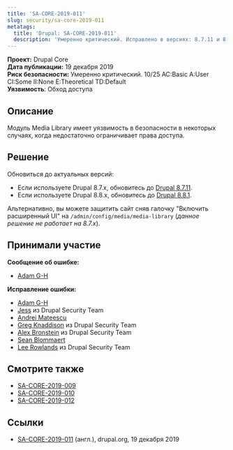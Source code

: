 ```yaml
---
title: 'SA-CORE-2019-011'
slug: security/sa-core-2019-011
metatags:
  title: 'Drupal: SA-CORE-2019-011'
  description: 'Умеренно критический. Исправлено в версиях: 8.7.11 и 8.8.1.'
---
```


**Проект:** Drupal Core\
**Дата публикации:** 19 декабря 2019\
**Риск безопасности:** Умеренно критический. 10/25 AC:Basic A:User CI:Some II:None E:Theoretical TD:Default\
**Уязвимость**: Обход доступа

## Описание

Модуль Media Library имеет уязвимость в безопасности в некоторых случаях, когда недостаточно ограничивает права доступа.

## Решение

Обновиться до актуальных версий:

- Если используете Drupal 8.7.x, обновитесь до [Drupal 8.7.11](../../../releases/8/8.7.x/8.7.11/index.md).
- Если используете Drupal 8.8.x, обновитесь до [Drupal 8.8.1](../../../releases/8/8.8.x/8.8.1/index.md).

Альтернативно, вы можете защитить сайт сняв галочку "Включить расширенный UI" на `/admin/config/media/media-library` (_данное решение не работает на 8.7.x_). 

## Принимали участие

**Сообщение об ошибке:**

- [Adam G-H ](https://www.drupal.org/user/205645)

**Исправление ошибки:**

- [Adam G-H ](https://www.drupal.org/user/205645)
- [Jess](https://www.drupal.org/user/65776) из Drupal Security Team
- [Andrei Mateescu](https://www.drupal.org/user/729614)
- [Greg Knaddison](https://www.drupal.org/user/36762) из Drupal Security Team
- [Alex Bronstein](https://www.drupal.org/user/78040) из Drupal Security Team
- [Sean Blommaert](https://www.drupal.org/user/545912)
- [Lee Rowlands](https://www.drupal.org/user/395439) из Drupal Security Team

## Смотрите также

- [SA-CORE-2019-009](../2019-009/index.md)
- [SA-CORE-2019-010](../2019-010/index.md)
- [SA-CORE-2019-012](../2019-012/index.md)

## Ссылки

- [SA-CORE-2019-011](https://www.drupal.org/SA-CORE-2019-011) (англ.), drupal.org, 19 декабря 2019